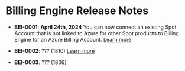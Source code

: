 # Billing Engine Release Notes

* **BEI-0001**: **April 24th, 2024** You can now connect an existing Spot Account that is not linked to Azure for other Spot products to Billing Engine for an Azure Billing Account. [Learn more](billing-engine/get-started/connect-azure)

* **BEI-0002**: ??? (1810) [Learn more](billing-engine/get-started/connect-google)
  
* **BEI-0003**: ??? (1806) 
